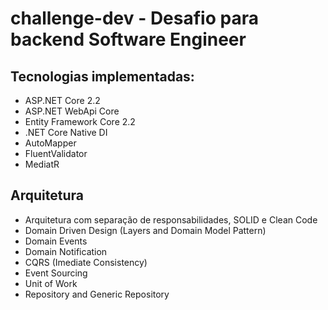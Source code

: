 ﻿# challenge-dev - Desafio para backend Software Engineer

## Tecnologias implementadas:
- ASP.NET Core 2.2
- ASP.NET WebApi Core
- Entity Framework Core 2.2
- .NET Core Native DI
- AutoMapper
- FluentValidator
- MediatR

## Arquitetura
- Arquitetura com separação de responsabilidades, SOLID e Clean Code
- Domain Driven Design (Layers and Domain Model Pattern)
- Domain Events
- Domain Notification
- CQRS (Imediate Consistency)
- Event Sourcing
- Unit of Work
- Repository and Generic Repository
